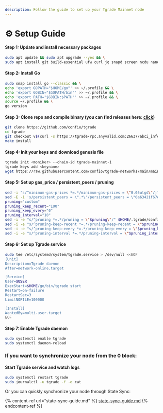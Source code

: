 ```yaml
---
description: Follow the guide to set up your Tgrade Mainnet node
---
```


# ⚙ Setup Guide

#### **Step 1: Update and install necessary packages**

```bash
sudo apt update && sudo apt upgrade --yes && \
sudo apt install git build-essential ufw curl jq snapd screen ncdu nano fuse ufw --yes
```

#### **Step 2: Install Go**

```bash
sudo snap install go --classic && \
echo 'export GOPATH="$HOME/go"' >> ~/.profile && \
echo 'export GOBIN="$GOPATH/bin"' >> ~/.profile && \
echo 'export PATH="$GOBIN:$PATH"' >> ~/.profile && \
source ~/.profile && \
go version
```

#### Step 3: Clone repo and compile binary (you can find releases here: [click](https://github.com/confio/tgrade/tags))

```bash
git clone https://github.com/confio/tgrade
cd tgrade
git checkout v$(curl -s https://tgrade-rpc.anyvalid.com:26637/abci_info | jq -r .result[].version)
make install
```

#### Step 4: Init your keys and download genesis file

```bash
tgrade init <moniker> --chain-id tgrade-mainnet-1
tgrade keys add <keyname>
wget https://raw.githubusercontent.com/confio/tgrade-networks/main/mainnet-1/config/genesis.json -O /root/.tgrade/config/genesis.json
```

#### Step 5: Set up gas\_price / persistent\_peers / pruning

```bash
sed -i "s/^minimum-gas-prices *=.*/minimum-gas-prices = \"0.05utgd\"/;" $HOME/.tgrade/config/app.toml
sed -E -i 's/persistent_peers = \".*\"/persistent_peers = \"0a63421f67d02e7fb823ea6d6ceb8acf758df24d@142.132.226.137:26656,4a319eead699418e974e8eed47c2de6332c3f825@167.235.255.9:26656,6918efd409684d64694cac485dbcc27dfeea4f38@49.12.240.203:26656\"/' $HOME/.tgrade/config/config.toml
pruning="custom"
pruning_keep_recent="100"
pruning_keep_every="0"
pruning_interval="10"
sed -i -e "s/^pruning *=.*/pruning = \"$pruning\"/" $HOME/.tgrade/config/app.toml
sed -i -e "s/^pruning-keep-recent *=.*/pruning-keep-recent = \"$pruning_keep_recent\"/" $HOME/.tgrade/config/app.toml
sed -i -e "s/^pruning-keep-every *=.*/pruning-keep-every = \"$pruning_keep_every\"/" $HOME/.tgrade/config/app.toml
sed -i -e "s/^pruning-interval *=.*/pruning-interval = \"$pruning_interval\"/" $HOME/.tgrade/config/app.toml
```

#### Step 6: Set up Tgrade service

```bash
sudo tee /etc/systemd/system/tgrade.service > /dev/null <<EOF
[Unit]
Description=Tgrade daemon
After=network-online.target

[Service]
User=$USER
ExecStart=$HOME/go/bin/tgrade start
Restart=on-failure
RestartSec=3
LimitNOFILE=100000

[Install]
WantedBy=multi-user.target
EOF
```

#### Step 7: Enable Tgrade daemon

```bash
sudo systemctl enable tgrade
sudo systemctl daemon-reload
```

### If you want to synchronize your node from the 0 block:

#### Start Tgrade service and watch logs

```bash
sudo systemctl restart tgrade
sudo journalctl -u tgrade -f -o cat
```

Or you can quickly synchronize your node through State Sync:

{% content-ref url="state-sync-guide.md" %}
[state-sync-guide.md](state-sync-guide.md)
{% endcontent-ref %}
